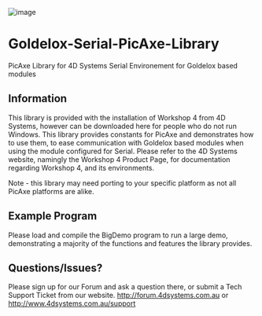 ![image](http://www.4dsystems.com.au/downloads/4DLogo.png)

Goldelox-Serial-PicAxe-Library
=============================

PicAxe Library for 4D Systems Serial Environement for Goldelox based modules

## Information

This library is provided with the installation of Workshop 4 from 4D Systems, however can be downloaded here for people who do not run Windows.
This library provides constants for PicAxe and demonstrates how to use them, to ease communication with Goldelox based modules when using the module configured for Serial.
Please refer to the 4D Systems website, namingly the Workshop 4 Product Page, for documentation regarding Workshop 4, and its environments.

Note - this library may need porting to your specific platform as not all PicAxe platforms are alike.

## Example Program

Please load and compile the BigDemo program to run a large demo, demonstrating a majority of the functions and features the library provides.

## Questions/Issues?

Please sign up for our Forum and ask a question there, or submit a Tech Support Ticket from our website.
http://forum.4dsystems.com.au or http://www.4dsystems.com.au/support
